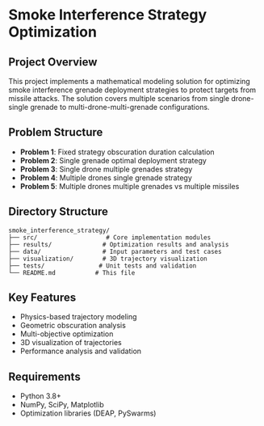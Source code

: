 # Smoke Interference Strategy Optimization

## Project Overview
This project implements a mathematical modeling solution for optimizing smoke interference grenade deployment strategies to protect targets from missile attacks. The solution covers multiple scenarios from single drone-single grenade to multi-drone-multi-grenade configurations.

## Problem Structure
- **Problem 1**: Fixed strategy obscuration duration calculation
- **Problem 2**: Single grenade optimal deployment strategy  
- **Problem 3**: Single drone multiple grenades strategy
- **Problem 4**: Multiple drones single grenade strategy
- **Problem 5**: Multiple drones multiple grenades vs multiple missiles

## Directory Structure
```
smoke_interference_strategy/
├── src/                   # Core implementation modules
├── results/              # Optimization results and analysis
├── data/                 # Input parameters and test cases
├── visualization/        # 3D trajectory visualization
├── tests/               # Unit tests and validation
└── README.md           # This file
```

## Key Features
- Physics-based trajectory modeling
- Geometric obscuration analysis
- Multi-objective optimization
- 3D visualization of trajectories
- Performance analysis and validation

## Requirements
- Python 3.8+
- NumPy, SciPy, Matplotlib
- Optimization libraries (DEAP, PySwarms)